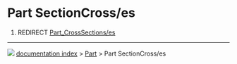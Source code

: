 # Part SectionCross/es
1.  REDIRECT [Part_CrossSections/es](Part_CrossSections/es.md)



---
![](images/Right_arrow.png) [documentation index](../README.md) > [Part](Part_Workbench.md) > Part SectionCross/es
